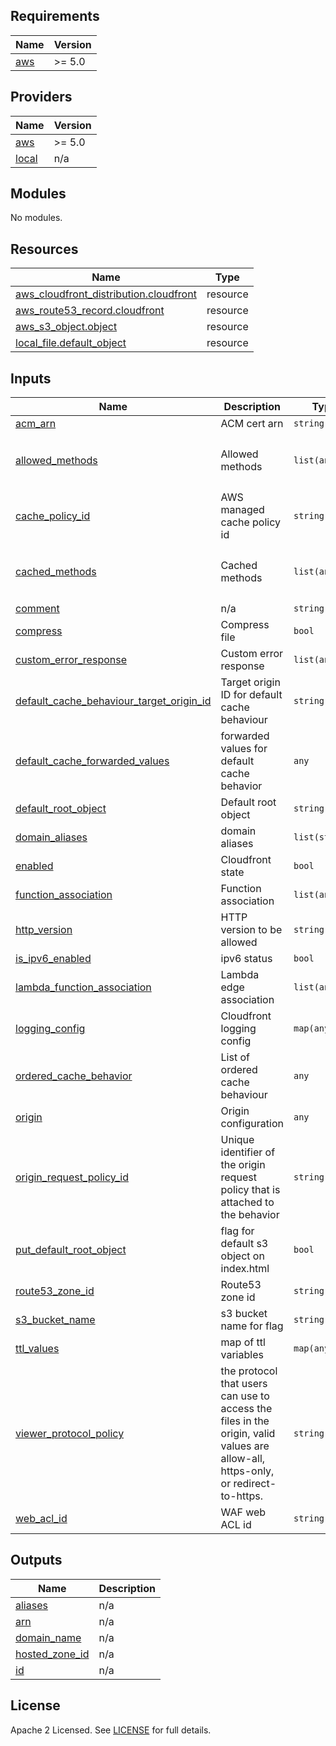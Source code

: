 ## Requirements

| Name | Version |
|------|---------|
| <a name="requirement_aws"></a> [aws](#requirement\_aws) | >= 5.0 |

## Providers

| Name | Version |
|------|---------|
| <a name="provider_aws"></a> [aws](#provider\_aws) | >= 5.0 |
| <a name="provider_local"></a> [local](#provider\_local) | n/a |

## Modules

No modules.

## Resources

| Name | Type |
|------|------|
| [aws_cloudfront_distribution.cloudfront](https://registry.terraform.io/providers/hashicorp/aws/latest/docs/resources/cloudfront_distribution) | resource |
| [aws_route53_record.cloudfront](https://registry.terraform.io/providers/hashicorp/aws/latest/docs/resources/route53_record) | resource |
| [aws_s3_object.object](https://registry.terraform.io/providers/hashicorp/aws/latest/docs/resources/s3_object) | resource |
| [local_file.default_object](https://registry.terraform.io/providers/hashicorp/local/latest/docs/resources/file) | resource |

## Inputs

| Name | Description | Type | Default | Required |
|------|-------------|------|---------|:--------:|
| <a name="input_acm_arn"></a> [acm\_arn](#input\_acm\_arn) | ACM cert arn | `string` | `""` | no |
| <a name="input_allowed_methods"></a> [allowed\_methods](#input\_allowed\_methods) | Allowed methods | `list(any)` | <pre>[<br>  "GET",<br>  "HEAD"<br>]</pre> | no |
| <a name="input_cache_policy_id"></a> [cache\_policy\_id](#input\_cache\_policy\_id) | AWS managed cache policy id | `string` | `""` | no |
| <a name="input_cached_methods"></a> [cached\_methods](#input\_cached\_methods) | Cached methods | `list(any)` | <pre>[<br>  "GET",<br>  "HEAD"<br>]</pre> | no |
| <a name="input_comment"></a> [comment](#input\_comment) | n/a | `string` | `" "` | no |
| <a name="input_compress"></a> [compress](#input\_compress) | Compress file | `bool` | `false` | no |
| <a name="input_custom_error_response"></a> [custom\_error\_response](#input\_custom\_error\_response) | Custom error response | `list(any)` | `[]` | no |
| <a name="input_default_cache_behaviour_target_origin_id"></a> [default\_cache\_behaviour\_target\_origin\_id](#input\_default\_cache\_behaviour\_target\_origin\_id) | Target origin ID for default cache behaviour | `string` | n/a | yes |
| <a name="input_default_cache_forwarded_values"></a> [default\_cache\_forwarded\_values](#input\_default\_cache\_forwarded\_values) | forwarded values for default cache behavior | `any` | `{}` | no |
| <a name="input_default_root_object"></a> [default\_root\_object](#input\_default\_root\_object) | Default root object | `string` | `"index.html"` | no |
| <a name="input_domain_aliases"></a> [domain\_aliases](#input\_domain\_aliases) | domain aliases | `list(string)` | `null` | no |
| <a name="input_enabled"></a> [enabled](#input\_enabled) | Cloudfront state | `bool` | `true` | no |
| <a name="input_function_association"></a> [function\_association](#input\_function\_association) | Function association | `list(any)` | `[]` | no |
| <a name="input_http_version"></a> [http\_version](#input\_http\_version) | HTTP version to be allowed | `string` | `"http2"` | no |
| <a name="input_is_ipv6_enabled"></a> [is\_ipv6\_enabled](#input\_is\_ipv6\_enabled) | ipv6 status | `bool` | `false` | no |
| <a name="input_lambda_function_association"></a> [lambda\_function\_association](#input\_lambda\_function\_association) | Lambda edge association | `list(any)` | `[]` | no |
| <a name="input_logging_config"></a> [logging\_config](#input\_logging\_config) | Cloudfront logging config | `map(any)` | `{}` | no |
| <a name="input_ordered_cache_behavior"></a> [ordered\_cache\_behavior](#input\_ordered\_cache\_behavior) | List of ordered cache behaviour | `any` | `[]` | no |
| <a name="input_origin"></a> [origin](#input\_origin) | Origin configuration | `any` | n/a | yes |
| <a name="input_origin_request_policy_id"></a> [origin\_request\_policy\_id](#input\_origin\_request\_policy\_id) | Unique identifier of the origin request policy that is attached to the behavior | `string` | `""` | no |
| <a name="input_put_default_root_object"></a> [put\_default\_root\_object](#input\_put\_default\_root\_object) | flag for default s3 object on index.html | `bool` | `false` | no |
| <a name="input_route53_zone_id"></a> [route53\_zone\_id](#input\_route53\_zone\_id) | Route53 zone id | `string` | `""` | no |
| <a name="input_s3_bucket_name"></a> [s3\_bucket\_name](#input\_s3\_bucket\_name) | s3 bucket name for flag | `string` | `""` | no |
| <a name="input_ttl_values"></a> [ttl\_values](#input\_ttl\_values) | map of ttl variables | `map(any)` | `{}` | no |
| <a name="input_viewer_protocol_policy"></a> [viewer\_protocol\_policy](#input\_viewer\_protocol\_policy) | the protocol that users can use to access the files in the origin, valid values are allow-all, https-only, or redirect-to-https. | `string` | `"redirect-to-https"` | no |
| <a name="input_web_acl_id"></a> [web\_acl\_id](#input\_web\_acl\_id) | WAF web ACL id | `string` | `""` | no |

## Outputs

| Name | Description |
|------|-------------|
| <a name="output_aliases"></a> [aliases](#output\_aliases) | n/a |
| <a name="output_arn"></a> [arn](#output\_arn) | n/a |
| <a name="output_domain_name"></a> [domain\_name](#output\_domain\_name) | n/a |
| <a name="output_hosted_zone_id"></a> [hosted\_zone\_id](#output\_hosted\_zone\_id) | n/a |
| <a name="output_id"></a> [id](#output\_id) | n/a |

## License

Apache 2 Licensed. See [LICENSE](https://github.com/TechHoldingLLC/terraform-aws-cloudfront/blob/main/LICENSE) for full details.
